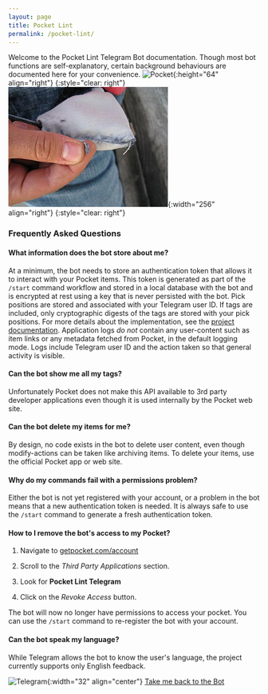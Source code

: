 ```yaml
---
layout: page
title: Pocket Lint
permalink: /pocket-lint/
---
```

Welcome to the Pocket Lint Telegram Bot documentation. Though most bot functions are self-explanatory, certain background behaviours are documented here for your convenience.
![Pocket][pocket-logo-url]{:height="64" align="right"}
{:style="clear: right"}
![Pocket Lint][pocket-lint-url]{:width="256" align="right"}
{:style="clear: right"}

### Frequently Asked Questions

#### What information does the bot store about me?

At a minimum, the bot needs to store an authentication token that allows it to interact with your Pocket items. This token is generated as part of the `/start` command workflow and stored in a local database with the bot and is encrypted at rest using a key that is never persisted with the bot. Pick positions are stored and associated with your Telegram user ID. If tags are included, only cryptographic digests of the tags are stored with your pick positions. For more details about the implementation, see the [project documentation](https://github.com/tailucas/pocket-lint#readme-top). Application logs *do not* contain any user-content such as item links or any metadata fetched from Pocket, in the default logging mode. Logs include Telegram user ID and the action taken so that general activity is visible.

#### Can the bot show me all my tags?

Unfortunately Pocket does not make this API available to 3rd party developer applications even though it is used internally by the Pocket web site.

#### Can the bot delete my items for me?

By design, no code exists in the bot to delete user content, even though modify-actions can be taken like archiving items. To delete your items, use the official Pocket app or web site.

#### Why do my commands fail with a permissions problem?

Either the bot is not yet registered with your account, or a problem in the bot means that a new authentication token is needed. It is always safe to use the `/start` command to generate a fresh authentication token.

#### How to I remove the bot's access to my Pocket?

1) Navigate to [getpocket.com/account](https://getpocket.com/account/)

2) Scroll to the *Third Party Applications* section.

3) Look for **Pocket Lint Telegram**

4) Click on the *Revoke Access* button.

The bot will now no longer have permissions to access your pocket. You can use the `/start` command to re-register the bot with your account.

#### Can the bot speak my language?

While Telegram allows the bot to know the user's language, the project currently supports only English feedback.

![Telegram][telegram-logo-url]{:width="32" align="center"}
[Take me back to the Bot][bot-url]

[bot-url]: http://t.me/PocketLintBot
[pocket-logo-url]: https://upload.wikimedia.org/wikipedia/commons/thumb/2/2e/Pocket_App_Logo.png/320px-Pocket_App_Logo.png
[pocket-lint-url]: /assets/pocket-lint/Pocket_lint.JPG
[telegram-logo-url]: https://upload.wikimedia.org/wikipedia/commons/thumb/8/82/Telegram_logo.svg/240px-Telegram_logo.svg.png